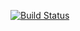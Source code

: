 [![Build Status](https://travis-ci.org/robparrott/web-hello-world.png?branch=master)](https://travis-ci.org/robparrott/web-hello-world)
